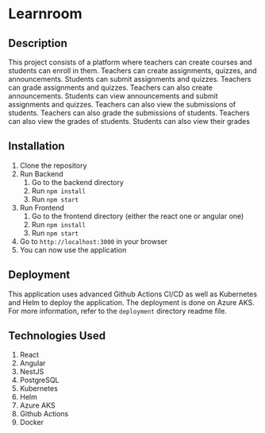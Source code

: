 # Learnroom
## Description
This project consists of a platform where teachers can create courses and students can enroll in them. Teachers can create assignments, quizzes, and announcements. Students can submit assignments and quizzes. Teachers can grade assignments and quizzes. Teachers can also create announcements. Students can view announcements and submit assignments and quizzes. Teachers can also view the submissions of students. Teachers can also grade the submissions of students. Teachers can also view the grades of students. Students can also view their grades

## Installation
1. Clone the repository
2. Run Backend
    1. Go to the backend directory
    2. Run `npm install`
    3. Run `npm start`
3. Run Frontend
    1. Go to the frontend directory (either the react one or angular one)
    2. Run `npm install`
    3. Run `npm start`
4. Go to `http://localhost:3000` in your browser
5. You can now use the application

## Deployment
This application uses advanced Github Actions CI/CD as well as Kubernetes and Helm to deploy the application. The deployment is done on Azure AKS.
For more information, refer to the `deployment` directory readme file.

## Technologies Used
1. React
2. Angular
3. NestJS
4. PostgreSQL
5. Kubernetes
6. Helm
7. Azure AKS
8. Github Actions
9. Docker